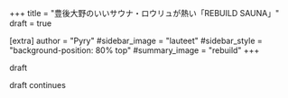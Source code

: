 +++
title = "豊後大野のいいサウナ・ロウリュが熱い「REBUILD SAUNA」"
draft = true

[extra]
author = "Pyry"
#sidebar_image = "lauteet"
#sidebar_style = "background-position: 80% top"
#summary_image = "rebuild"
+++

draft

<!-- more -->

draft continues
